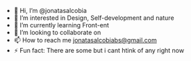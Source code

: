 - 👋 Hi, I’m @jonatasalcobia
- 👀 I’m interested in Design, Self-development and nature
- 🌱 I’m currently learning Front-ent 
- 💞️ I’m looking to collaborate on 
- 📫 How to reach me jonatasalcobiabs@gmail.com
- ⚡ Fun fact: There are some but i cant htink of any right now

